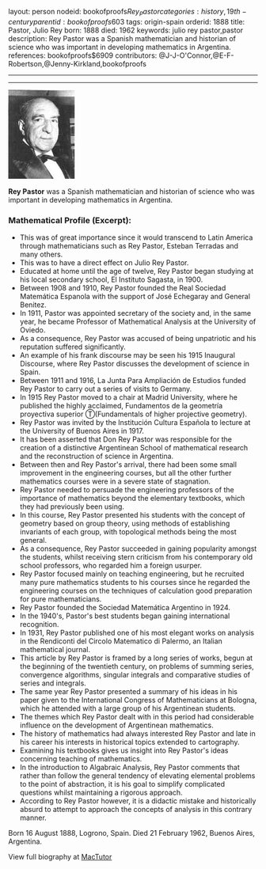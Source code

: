 layout: person
nodeid: bookofproofs$Rey_Pastor
categories: history,19th-century
parentid: bookofproofs$603
tags: origin-spain
orderid: 1888
title: Pastor, Julio Rey
born: 1888
died: 1962
keywords: julio rey pastor,pastor
description: Rey Pastor was a Spanish mathematician and historian of science who was important in developing mathematics in Argentina.
references: bookofproofs$6909
contributors: @J-J-O'Connor,@E-F-Robertson,@Jenny-Kirkland,bookofproofs

---



---

![Rey_Pastor.jpg](https://github.com/bookofproofs/bookofproofs.github.io/blob/main/_sources/_assets/images/portraits/Rey_Pastor.jpg?raw=true)

**Rey Pastor** was a Spanish mathematician and historian of science who was important in developing mathematics in Argentina.

### Mathematical Profile (Excerpt):
* This was of great importance since it would transcend to Latin America through mathematicians such as Rey Pastor, Esteban Terradas and many others.
* This was to have a direct effect on Julio Rey Pastor.
* Educated at home until the age of twelve, Rey Pastor began studying at his local secondary school, El Instituto Sagasta, in 1900.
* Between 1908 and 1910, Rey Pastor founded the Real Sociedad Matemática Espanola with the support of José Echegaray and General Benitez.
* In 1911, Pastor was appointed secretary of the society and, in the same year, he became Professor of Mathematical Analysis at the University of Oviedo.
* As a consequence, Rey Pastor was accused of being unpatriotic and his reputation suffered significantly.
* An example of his frank discourse may be seen his 1915 Inaugural Discourse, where Rey Pastor discusses the development of science in Spain.
* Between 1911 and 1916, La Junta Para Ampliación de Estudios funded Rey Pastor to carry out a series of visits to Germany.
* In 1915 Rey Pastor moved to a chair at Madrid University, where he published the highly acclaimed, Fundamentos de la geometría proyectiva superior Ⓣ(Fundamentals of higher projective geometry).
* Rey Pastor was invited by the Institución Cultura Española to lecture at the University of Buenos Aires in 1917.
* It has been asserted that Don Rey Pastor was responsible for the creation of a distinctive Argentinean School of mathematical research and the reconstruction of science in Argentina.
* Between then and Rey Pastor's arrival, there had been some small improvement in the engineering courses, but all the other further mathematics courses were in a severe state of stagnation.
* Rey Pastor needed to persuade the engineering professors of the importance of mathematics beyond the elementary textbooks, which they had previously been using.
* In this course, Rey Pastor presented his students with the concept of geometry based on group theory, using methods of establishing invariants of each group, with topological methods being the most general.
* As a consequence, Rey Pastor succeeded in gaining popularity amongst the students, whilst receiving stern criticism from his contemporary old school professors, who regarded him a foreign usurper.
* Rey Pastor focused mainly on teaching engineering, but he recruited many pure mathematics students to his courses since he regarded the engineering courses on the techniques of calculation good preparation for pure mathematicians.
* Rey Pastor founded the Sociedad Matemática Argentino  in 1924.
* In the 1940's, Pastor's best students began gaining international recognition.
* In 1931, Rey Pastor published one of his most elegant works on analysis in the Rendiconti del Circolo Matematico di Palermo, an Italian mathematical journal.
* This article by Rey Pastor is framed by a long series of works, begun at the beginning of the twentieth century, on problems of summing series, convergence algorithms, singular integrals and comparative studies of series and integrals.
* The same year Rey Pastor presented a summary of his ideas in his paper given to the International Congress of Mathematicians at Bologna, which he attended with a large group of his Argentinean students.
* The themes which Rey Pastor dealt with in this period had considerable influence on the development of Argentinean mathematics.
* The history of mathematics had always interested Rey Pastor and late in his career his interests in historical topics extended to cartography.
* Examining his textbooks gives us insight into Rey Pastor's ideas concerning teaching of mathematics.
* In the introduction to Algabraic Analysis, Rey Pastor comments that rather than follow the general tendency of elevating elemental problems to the point of abstraction, it is his goal to simplify complicated questions whilst maintaining a rigorous approach.
* According to Rey Pastor however, it is a didactic mistake and historically absurd to attempt to approach the concepts of analysis in this contrary manner.

Born 16 August 1888, Logrono, Spain. Died 21 February 1962, Buenos Aires, Argentina.

View full biography at [MacTutor](https://mathshistory.st-andrews.ac.uk/Biographies/Rey_Pastor/)
